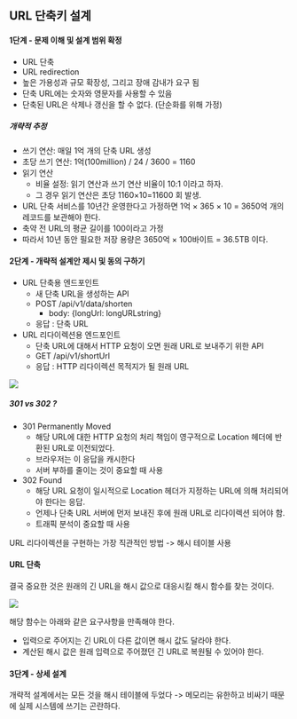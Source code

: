 ## URL 단축키 설계

#### 1단계 - 문제 이해 및 설계 범위 확정
- URL 단축
- URL redirection
- 높은 가용성과 규모 확장성, 그리고 장애 감내가 요구 됨
- 단축 URL에는 숫자와 영문자를 사용할 수 있음
- 단축된 URL은 삭제나 갱신을 할 수 없다. (단순화를 위해 가정)

##### 개략적 추정

- 쓰기 연산: 매일 1억 개의 단축 URL 생성
- 초당 쓰기 연산: 1억(100million) / 24 / 3600 = 1160
- 읽기 연산
  - 비율 설정: 읽기 연산과 쓰기 연산 비율이 10:1 이라고 하자.
  - 그 경우 읽기 연산은 초당 1160×10=11600 회 발생.
- URL 단축 서비스를 10년간 운영한다고 가정하면 1억 × 365 × 10 = 3650억 개의 레코드를 보관해야 한다.
- 축약 전 URL의 평균 길이를 100이라고 가정
- 따라서 10년 동안 필요한 저장 용량은 3650억 × 100바이트 = 36.5TB 이다.

#### 2단계 - 개략적 설계안 제시 및 동의 구하기

- URL 단축용 엔드포인트
  - 새 단축 URL을 생성하는 API
  - POST /api/v1/data/shorten
    - body: {longUrl: longURLstring}
  - 응답 : 단축 URL
- URL 리다이렉션용 엔드포인트
  - 단축 URL에 대해서 HTTP 요청이 오면 원래 URL로 보내주기 위한 API
  - GET /api/v1/shortUrl
  - 응답 : HTTP 리다이렉션 목적지가 될 원래 URL

<img src="images/minjoo/url.png">

##### 301 vs 302 ?
- 301 Permanently Moved
  - 해당 URL에 대한 HTTP 요청의 처리 책임이 영구적으로 Location 헤더에 반환된 URL로 이전되었다.
  - 브라우저는 이 응답을 캐시한다
  - 서버 부하를 줄이는 것이 중요할 때 사용
- 302 Found
  - 해당 URL 요청이 일시적으로 Location 헤더가 지정하는 URL에 의해 처리되어야 한다는 응답.
  - 언제나 단축 URL 서버에 먼저 보내진 후에 원래 URL로 리다이렉션 되어야 함.
  - 트래픽 분석이 중요할 때 사용
 
URL 리다이렉션을 구현하는 가장 직관적인 방법
-> 해시 테이블 사용

#### URL 단축

결국 중요한 것은 원래의 긴 URL을 해시 값으로 대응시킬 해시 함수를 찾는 것이다.

<img src="images/minjoo/fx.jpeg">

해당 함수는 아래와 같은 요구사항을 만족해야 한다.

- 입력으로 주어지는 긴 URL이 다른 값이면 해시 값도 달라야 한다.
- 계산된 해시 값은 원래 입력으로 주어졌던 긴 URL로 복원될 수 있어야 한다.

#### 3단계 - 상세 설계

개략적 설계에서는 모든 것을 해시 테이블에 두었다
-> 메모리는 유한하고 비싸기 때문에 실제 시스템에 쓰기는 곤란하다.

